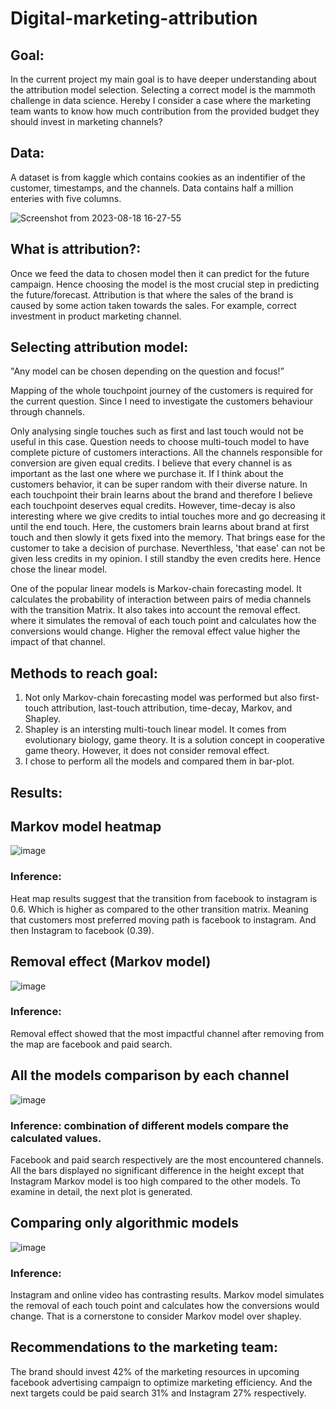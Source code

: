 # Digital-marketing-attribution

## Goal:
In the current project my main goal is to have deeper understanding about the attribution model selection. Selecting a correct model is the mammoth challenge in data science.
Hereby I consider a case where the marketing team wants to know how much contribution from the provided budget they should invest in marketing channels? 

## Data:
A dataset is from kaggle 
which contains cookies as an indentifier of the customer, timestamps, and the channels. Data contains half a million enteries with five columns.

![Screenshot from 2023-08-18 16-27-55](https://github.com/prache/Digital-marketing-attribution/assets/25516674/d4bd0015-f85d-439d-8a54-5a42b98af21e)

## What is attribution?:
Once we feed the data to chosen model then it can predict for the future campaign. Hence choosing the model is the most crucial step in predicting the future/forecast. 
Attribution is that where the sales of the brand is caused by some action taken towards the sales. For example, correct investment in product marketing channel.

## Selecting attribution model:
"Any model can be chosen depending on the question and focus!”

Mapping of the whole touchpoint journey of the customers is required for the current question. Since I need to investigate the customers behaviour through channels.

Only analysing single touches such as first and last touch would not be useful in this case. Question needs to choose multi-touch model to have complete picture of customers interactions.
All the channels responsible for conversion are given equal credits. I believe that every channel is as important as the last one where we purchase it. If I think about the customers behavior, it can be super random with their diverse nature. In each touchpoint their brain learns about the brand and therefore I believe each touchpoint deserves equal credits. However, time-decay is also interesting where we give credits to intial touches more and go decreasing it until the end touch. Here, the customers brain learns about brand at first touch and then slowly it gets fixed into the memory. That brings ease for the customer to take a decision of purchase. Neverthless, 'that ease' can not be given less credits in my opinion. I still standby the even credits here. Hence chose the linear model.

One of the popular linear models is Markov-chain forecasting model. It calculates the probability of interaction between pairs of media channels with the transition Matrix. It also takes into account the removal effect. where it simulates the removal of each touch point and calculates how the conversions would change. Higher the removal effect value higher the impact of that channel.

## Methods to reach goal:
1. Not only Markov-chain forecasting model was performed but also first-touch attribution, last-touch attribution, time-decay, Markov, and Shapley.
2. Shapley is an intersting multi-touch linear model. It comes from evolutionary biology, game theory. It is a solution concept in cooperative game theory.
   However, it does not consider removal effect.
3. I chose to perform all the models and compared them in bar-plot.

## Results:
## Markov model heatmap
![image](https://github.com/prache/Digital-marketing-attribution/assets/25516674/e88bdf7d-708e-471f-8ea6-abb90f615a20)

### Inference: 
Heat map results suggest that the transition from facebook to instagram is 0.6. Which is higher as compared to the other transition matrix. Meaning that customers most preferred moving path is facebook to instagram. And then Instagram to facebook (0.39).

## Removal effect (Markov model)
![image](https://github.com/prache/Digital-marketing-attribution/assets/25516674/5765e417-94bc-4680-98fb-8c2cc7eb5aa5)

### Inference:
Removal effect showed that the most impactful channel after removing from the map are facebook and paid search.

## All the models comparison by each channel
![image](https://github.com/prache/Digital-marketing-attribution/assets/25516674/abbb01e8-efcb-4344-813e-539406cd3bee)

### Inference: combination of different models compare the calculated values. 
Facebook and paid search respectively are the most encountered channels.
All the bars displayed no significant difference in the height except that Instagram Markov model is too high compared to the other models. 
To examine in detail, the next plot is generated.

## Comparing only algorithmic models 
![image](https://github.com/prache/Digital-marketing-attribution/assets/25516674/35d1e988-ac95-4165-9193-8b37530bce9a)

### Inference:
Instagram and online video has contrasting results. 
Markov model simulates the removal of each touch point and calculates how the conversions would change. 
That is a cornerstone to consider Markov model over shapley.

## Recommendations to the marketing team:
The brand should invest 42% of the marketing resources in upcoming facebook advertising campaign to optimize marketing efficiency.
And the next targets could be paid search 31% and Instagram 27% respectively.





 




